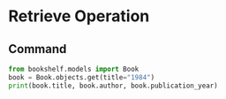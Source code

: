 # Retrieve Operation
## Command
```python
from bookshelf.models import Book
book = Book.objects.get(title="1984")
print(book.title, book.author, book.publication_year)
